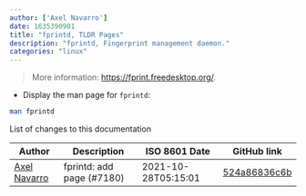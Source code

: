 ```yaml
---
author: ['Axel Navarro']
date: 1635390901
title: "fprintd, TLDR Pages"
description: "fprintd, Fingerprint management daemon."
categories: "linux"
---
```

> More information: <https://fprint.freedesktop.org/>.

- Display the man page for `fprintd`:

```bash
man fprintd
```
List of changes to this documentation


Author | Description | ISO 8601 Date | GitHub link
------|-----|-----|-----
[Axel Navarro](mailto:navarroaxel@gmail.com) | fprintd: add page (#7180) | 2021-10-28T05:15:01 | [524a86836c6b](https://github.com/tldr-pages/tldr/commit/524a86836c6ba257b345940091b6281a124b9c7f)

